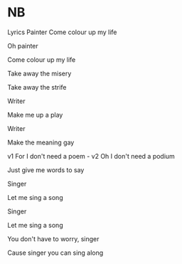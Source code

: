 # NB

Lyrics
Painter
Come colour up my life

Oh painter

Come colour up my life

Take away the misery

Take away the strife

Writer

Make me up a play

Writer

Make the meaning gay

v1 For I don't need a poem - v2 Oh I don't need a podium

Just give me words to say

Singer

Let me sing a song

Singer

Let me sing a song

You don't have to worry, singer

Cause singer you can sing along

